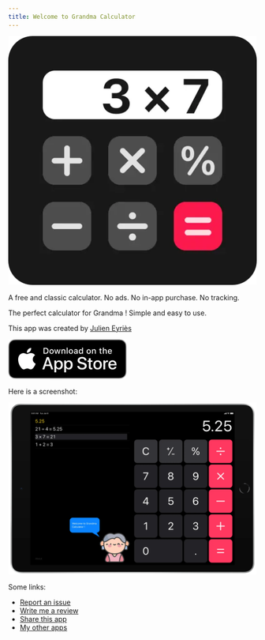 ```yaml
---
title: Welcome to Grandma Calculator
---
```


![App Icon](appicon_rounded.webp)

A free and classic calculator. No ads. No in-app purchase. No tracking.

The perfect calculator for Grandma ! Simple and easy to use.

This app was created by [Julien Eyriès](https://www.jeyries.fr)

[<img src="App_Store_Badge.webp">](https://apps.apple.com/app/id1546631829)

Here is a screenshot:

![Screenshot](screenshot.webp)

Some links:
* [Report an issue](https://github.com/jeyries/calculator/issues)
* [Write me a review](https://apps.apple.com/app/id1546631829?action=write-review)
* [Share this app](https://apps.apple.com/app/id1546631829)
* [My other apps](https://apps.apple.com/developer/id414653864)
